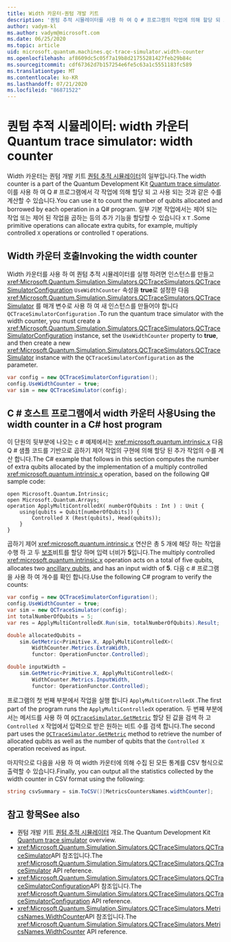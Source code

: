 ```yaml
---
title: Width 카운터-퀀텀 개발 키트
description: '퀀텀 추적 시뮬레이터를 사용 하 여 Q # 프로그램의 작업에 의해 할당 되 고 사용 되는 작업의 수를 계산 하는 Microsoft QDK width 카운터에 대해 알아봅니다.'
author: vadym-kl
ms.author: vadym@microsoft.com
ms.date: 06/25/2020
ms.topic: article
uid: microsoft.quantum.machines.qc-trace-simulator.width-counter
ms.openlocfilehash: af8609dc5c05f7a19b8d21755281427feb29b84c
ms.sourcegitcommit: cdf67362d7b157254e6fe5c63a1c5551183fc589
ms.translationtype: MT
ms.contentlocale: ko-KR
ms.lasthandoff: 07/21/2020
ms.locfileid: "86871522"
---
```

# <a name="quantum-trace-simulator-width-counter"></a><span data-ttu-id="5512b-103">퀀텀 추적 시뮬레이터: width 카운터</span><span class="sxs-lookup"><span data-stu-id="5512b-103">Quantum trace simulator: width counter</span></span>

<span data-ttu-id="5512b-104">Width 카운터는 퀀텀 개발 키트 [퀀텀 추적 시뮬레이터](xref:microsoft.quantum.machines.qc-trace-simulator.intro)의 일부입니다.</span><span class="sxs-lookup"><span data-stu-id="5512b-104">The width counter is a part of the Quantum Development Kit [Quantum trace simulator](xref:microsoft.quantum.machines.qc-trace-simulator.intro).</span></span> <span data-ttu-id="5512b-105">이를 사용 하 여 Q # 프로그램에서 각 작업에 의해 할당 되 고 사용 되는 것과 같은 수를 계산할 수 있습니다.</span><span class="sxs-lookup"><span data-stu-id="5512b-105">You can use it to count the number of qubits allocated and borrowed by each operation in a Q# program.</span></span> <span data-ttu-id="5512b-106">일부 기본 작업에서는 제어 되는 작업 또는 제어 된 작업을 곱하는 등의 추가 기능을 할당할 수 있습니다 `X` `T` .</span><span class="sxs-lookup"><span data-stu-id="5512b-106">Some primitive operations can allocate extra qubits, for example, multiply controlled `X` operations or controlled `T` operations.</span></span>

## <a name="invoking-the-width-counter"></a><span data-ttu-id="5512b-107">Width 카운터 호출</span><span class="sxs-lookup"><span data-stu-id="5512b-107">Invoking the width counter</span></span>

<span data-ttu-id="5512b-108">Width 카운터를 사용 하 여 퀀텀 추적 시뮬레이터를 실행 하려면 인스턴스를 만들고 <xref:Microsoft.Quantum.Simulation.Simulators.QCTraceSimulators.QCTraceSimulatorConfiguration> `UseWidthCounter` 속성을 **true**로 설정한 다음 <xref:Microsoft.Quantum.Simulation.Simulators.QCTraceSimulators.QCTraceSimulator> 를 매개 변수로 사용 하 여 새 인스턴스를 만들어야 합니다 `QCTraceSimulatorConfiguration` .</span><span class="sxs-lookup"><span data-stu-id="5512b-108">To run the quantum trace simulator with the width counter, you must create a <xref:Microsoft.Quantum.Simulation.Simulators.QCTraceSimulators.QCTraceSimulatorConfiguration> instance, set the `UseWidthCounter` property to **true**, and then create a new <xref:Microsoft.Quantum.Simulation.Simulators.QCTraceSimulators.QCTraceSimulator> instance with the `QCTraceSimulatorConfiguration` as the parameter.</span></span> 

```csharp
var config = new QCTraceSimulatorConfiguration();
config.UseWidthCounter = true;
var sim = new QCTraceSimulator(config);
```

## <a name="using-the-width-counter-in-a-c-host-program"></a><span data-ttu-id="5512b-109">C # 호스트 프로그램에서 width 카운터 사용</span><span class="sxs-lookup"><span data-stu-id="5512b-109">Using the width counter in a C# host program</span></span>

<span data-ttu-id="5512b-110">이 단원의 뒷부분에 나오는 c # 예제에서는 <xref:microsoft.quantum.intrinsic.x> 다음 Q # 샘플 코드를 기반으로 곱하기 제어 작업의 구현에 의해 할당 된 추가 작업의 수를 계산 합니다.</span><span class="sxs-lookup"><span data-stu-id="5512b-110">The C# example that follows in this section computes the number of extra qubits allocated by the implementation of a multiply controlled <xref:microsoft.quantum.intrinsic.x> operation, based on the following Q# sample code:</span></span>

```qsharp
open Microsoft.Quantum.Intrinsic;
open Microsoft.Quantum.Arrays;
operation ApplyMultiControlledX( numberOfQubits : Int ) : Unit {
    using(qubits = Qubit[numberOfQubits]) {
        Controlled X (Rest(qubits), Head(qubits));
    } 
}
```

<span data-ttu-id="5512b-111">곱하기 제어 <xref:microsoft.quantum.intrinsic.x> 연산은 총 5 개에 해당 하는 작업을 수행 하 고 두 [보조](xref:microsoft.quantum.glossary#ancilla)비트를 할당 하며 입력 너비가 **5**입니다.</span><span class="sxs-lookup"><span data-stu-id="5512b-111">The multiply controlled <xref:microsoft.quantum.intrinsic.x> operation acts on a total of five qubits, allocates two [ancillary qubits](xref:microsoft.quantum.glossary#ancilla), and has an input width of **5**.</span></span> <span data-ttu-id="5512b-112">다음 c # 프로그램을 사용 하 여 개수를 확인 합니다.</span><span class="sxs-lookup"><span data-stu-id="5512b-112">Use the following C# program to verify the counts:</span></span>

```csharp 
var config = new QCTraceSimulatorConfiguration();
config.UseWidthCounter = true;
var sim = new QCTraceSimulator(config);
int totalNumberOfQubits = 5;
var res = ApplyMultiControlledX.Run(sim, totalNumberOfQubits).Result;

double allocatedQubits = 
    sim.GetMetric<Primitive.X, ApplyMultiControlledX>(
        WidthCounter.Metrics.ExtraWidth,
        functor: OperationFunctor.Controlled); 

double inputWidth =
    sim.GetMetric<Primitive.X, ApplyMultiControlledX>(
        WidthCounter.Metrics.InputWidth,
        functor: OperationFunctor.Controlled);
```

<span data-ttu-id="5512b-113">프로그램의 첫 번째 부분에서 작업을 실행 합니다 `ApplyMultiControlledX` .</span><span class="sxs-lookup"><span data-stu-id="5512b-113">The first part of the program runs the `ApplyMultiControlledX` operation.</span></span> <span data-ttu-id="5512b-114">두 번째 부분에서는 메서드를 사용 하 여 [`QCTraceSimulator.GetMetric`](https://docs.microsoft.com/dotnet/api/microsoft.quantum.simulation.simulators.qctracesimulators.qctracesimulator.getmetric) 할당 된 값을 검색 하 고 `Controlled X` 작업에서 입력으로 받은 원하는 비트 수를 검색 합니다.</span><span class="sxs-lookup"><span data-stu-id="5512b-114">The second part uses the [`QCTraceSimulator.GetMetric`](https://docs.microsoft.com/dotnet/api/microsoft.quantum.simulation.simulators.qctracesimulators.qctracesimulator.getmetric) method to retrieve the number of allocated qubits as well as the number of qubits that the `Controlled X` operation received as input.</span></span> 

<span data-ttu-id="5512b-115">마지막으로 다음을 사용 하 여 width 카운터에 의해 수집 된 모든 통계를 CSV 형식으로 출력할 수 있습니다.</span><span class="sxs-lookup"><span data-stu-id="5512b-115">Finally, you can output all the statistics collected by the width counter in CSV format using the following:</span></span>
```csharp
string csvSummary = sim.ToCSV()[MetricsCountersNames.widthCounter];
```

## <a name="see-also"></a><span data-ttu-id="5512b-116">참고 항목</span><span class="sxs-lookup"><span data-stu-id="5512b-116">See also</span></span>

- <span data-ttu-id="5512b-117">퀀텀 개발 키트 [퀀텀 추적 시뮬레이터](xref:microsoft.quantum.machines.qc-trace-simulator.intro) 개요.</span><span class="sxs-lookup"><span data-stu-id="5512b-117">The Quantum Development Kit [Quantum trace simulator](xref:microsoft.quantum.machines.qc-trace-simulator.intro) overview.</span></span>
- <span data-ttu-id="5512b-118"><xref:Microsoft.Quantum.Simulation.Simulators.QCTraceSimulators.QCTraceSimulator>API 참조입니다.</span><span class="sxs-lookup"><span data-stu-id="5512b-118">The <xref:Microsoft.Quantum.Simulation.Simulators.QCTraceSimulators.QCTraceSimulator> API reference.</span></span>
- <span data-ttu-id="5512b-119"><xref:Microsoft.Quantum.Simulation.Simulators.QCTraceSimulators.QCTraceSimulatorConfiguration>API 참조입니다.</span><span class="sxs-lookup"><span data-stu-id="5512b-119">The <xref:Microsoft.Quantum.Simulation.Simulators.QCTraceSimulators.QCTraceSimulatorConfiguration> API reference.</span></span>
- <span data-ttu-id="5512b-120"><xref:Microsoft.Quantum.Simulation.Simulators.QCTraceSimulators.MetricsNames.WidthCounter>API 참조입니다.</span><span class="sxs-lookup"><span data-stu-id="5512b-120">The <xref:Microsoft.Quantum.Simulation.Simulators.QCTraceSimulators.MetricsNames.WidthCounter> API reference.</span></span>
